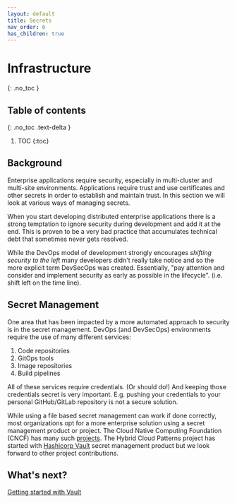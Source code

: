 ```yaml
---
layout: default
title: Secrets
nav_order: 6
has_children: true
---
```


# Infrastructure

{: .no_toc }

## Table of contents

{: .no_toc .text-delta }

1. TOC
{:toc}

## Background

Enterprise applications require security, especially in multi-cluster and multi-site environments. Applications require trust and use certificates and other secrets in order to establish and maintain trust. In this section we will look at various ways of managing secrets.

When you start developing distributed enterprise applications there is a strong temptation to ignore security during development and add it at the end. This is proven to be a very bad practice that accumulates technical debt that sometimes never gets resolved.

While the DevOps model of development strongly encourages *shifting security to the left* many developers didn't really take notice and so the more explicit term DevSecOps was created. Essentially, "pay attention and consider and implement security as early as possible in the lifecycle". (i.e. shift left on the time line).

## Secret Management

One area that has been impacted by a more automated approach to security is in the secret management. DevOps (and DevSecOps) environments require the use of many different services:

1. Code repositories
1. GitOps tools
1. Image repositories
1. Build pipelines

All of these services require credentials. (Or should do!) And keeping those credentials secret is very important. E.g. pushing your credentials to your personal GitHub/GitLab repository is not a secure solution.

While using a file based secret management can work if done correctly, most organizations opt for a more enterprise solution using a secret management product or project. The Cloud Native Computing Foundation (CNCF) has many such [projects](https://radar.cncf.io/2021-02-secrets-management). The Hybrid Cloud Patterns project has started with [Hashicorp Vault](https://github.com/hashicorp/vault) secret management product but we look forward to other project contributions.

## What's next?

[Getting started with Vault](/secrets/vault/)
